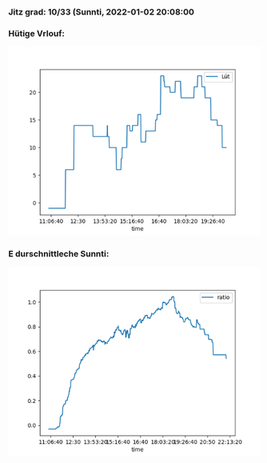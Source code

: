 ### Jitz grad: 10/33 (Sunnti, 2022-01-02 20:08:00

### Hütige Vrlouf:
![Graph](Today.png)

### E durschnittleche Sunnti:
![Graph](Sunnti.png)